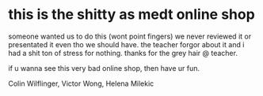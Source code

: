 # this is the shitty as medt online shop
someone wanted us to do this (wont point fingers) 
we never reviewed it or presentated it even tho we should have.
the teacher forgor about it and i had a shit ton of stress for nothing.
thanks for the grey hair @ teacher.

if u wanna see this very bad online shop, then have ur fun.

Colin Wilflinger, Victor Wong, Helena Milekic

